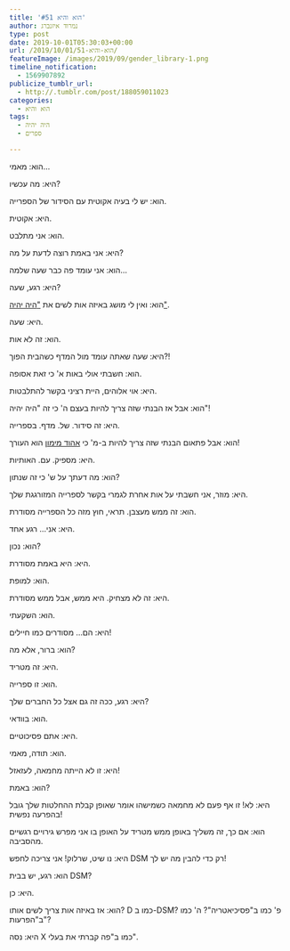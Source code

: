 ```yaml
---
title: 'הוא והיא #51'
author: נמרוד איזנברג
type: post
date: 2019-10-01T05:30:03+00:00
url: /2019/10/01/הוא-והיא-51/
featureImage: /images/2019/09/gender_library-1.png
timeline_notification:
  - 1569907892
publicize_tumblr_url:
  - http://.tumblr.com/post/188059011023
categories:
  - הוא והיא
tags:
  - היה יהיה
  - ספרים

---
```

<span lang="he-IL">הוא</span><span lang="en-US">: </span><span lang="he-IL">מאמי</span><span lang="en-US">&#8230;</span>

<span lang="he-IL">היא</span><span lang="en-US">: </span><span lang="he-IL">מה עכשיו</span><span lang="en-US">?</span>

<span lang="he-IL">הוא</span><span lang="en-US">: </span><span lang="he-IL">יש לי בעיה אקוטית עם הסידור של הספרייה</span><span lang="en-US">.</span>

<span lang="he-IL">היא</span><span lang="en-US">: </span><span lang="he-IL">אקוטית</span><span lang="en-US">.</span>

<span lang="he-IL">הוא</span><span lang="en-US">: </span><span lang="he-IL">אני מתלבט.</span>

<span lang="he-IL">היא</span><span lang="en-US">: </span><span lang="he-IL">אני באמת רוצה לדעת על מה</span><span lang="en-US">?</span>

<span lang="he-IL">הוא</span><span lang="en-US">: </span><span lang="he-IL">אני עומד פה כבר שעה שלמה</span><span lang="en-US">&#8230;</span>

<span lang="he-IL">היא</span><span lang="en-US">: </span><span lang="he-IL">רגע, שעה?</span>

<span lang="he-IL">הוא</span><span lang="en-US">: </span><span lang="he-IL">ואין לי מושג באיזה אות לשים את </span>[<span lang="en-US">"</span><span lang="he-IL">היה יהיה"</span>][1]<span lang="en-US">.</span>

היא: שעה.

הוא: זה לא אות.

היא: שעה שאתה עומד מול המדף כשהבית הפוך?!

הוא: חשבתי אולי באות א' כי זאת אסופה.

היא: אוי אלוהים, היית רציני בקשר להתלבטות.

הוא: אבל אז הבנתי שזה צריך להיות בעצם ה' כי זה "היה יהיה"!

היא: זה סידור. של. מדף. בספרייה.

הוא: אבל פתאום הבנתי שזה צריך להיות ב-מ' כי [אהוד מימון][2] הוא העורך!

היא: מספיק. עם. האותיות.

הוא: מה דעתך על ש' כי זה שנתון?

היא: מוזר, אני חשבתי על אות אחרת לגמרי בקשר לספרייה המזורגגת שלך.

הוא: זה ממש מעצבן. תראי, חוץ מזה כל הספרייה מסודרת.

היא: אני&#8230; רגע אחד.

הוא: נכון?

היא: היא באמת מסודרת.

הוא: למופת.

היא: זה לא מצחיק. היא ממש, אבל ממש מסודרת.

הוא: השקעתי.

היא: הם&#8230; מסודרים כמו חיילים!

הוא: ברור, אלא מה?

היא: זה מטריד.

הוא: זו ספרייה.

היא: רגע, ככה זה גם אצל כל החברים שלך?

הוא: בוודאי.

היא: אתם פסיכוטיים.

הוא: תודה, מאמי.

היא: זו לא הייתה מחמאה, לעזאזל!

הוא: באמת?

היא: לא! זו אף פעם לא מחמאה כשמישהו אומר שאופן קבלת ההחלטות שלך גובל בהפרעה נפשית!

הוא: אם כך, זה משליך באופן ממש מטריד על האופן בו אני מפרש גירויים רגשיים מהסביבה.

היא: נו שיט, שרלוק! אני צריכה לחפש DSM רק כדי להבין מה יש לך!

הוא: רגע, יש בבית DSM?

היא: כן.

הוא: אז באיזה אות צריך לשים אותו? D כמו ב-DSM? פ' כמו ב"פסיכיאטריה"? ה' כמו ב"הפרעות"?

היא: נסה X כמו ב"פה קברתי את בעלי".

 [1]: http://annual.sf-f.org.il/
 [2]: https://my2centssf.blogspot.com/